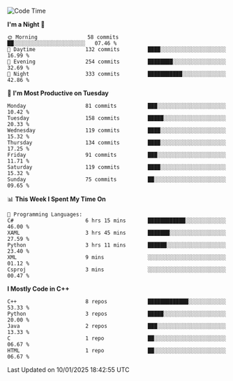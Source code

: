<!--START_SECTION:waka-->
![Code Time](http://img.shields.io/badge/Code%20Time-240%20hrs%2059%20mins-blue)

**I'm a Night 🦉** 

```text
🌞 Morning                58 commits          ██░░░░░░░░░░░░░░░░░░░░░░░   07.46 % 
🌆 Daytime                132 commits         ████░░░░░░░░░░░░░░░░░░░░░   16.99 % 
🌃 Evening                254 commits         ████████░░░░░░░░░░░░░░░░░   32.69 % 
🌙 Night                  333 commits         ███████████░░░░░░░░░░░░░░   42.86 % 
```
📅 **I'm Most Productive on Tuesday** 

```text
Monday                   81 commits          ███░░░░░░░░░░░░░░░░░░░░░░   10.42 % 
Tuesday                  158 commits         █████░░░░░░░░░░░░░░░░░░░░   20.33 % 
Wednesday                119 commits         ████░░░░░░░░░░░░░░░░░░░░░   15.32 % 
Thursday                 134 commits         ████░░░░░░░░░░░░░░░░░░░░░   17.25 % 
Friday                   91 commits          ███░░░░░░░░░░░░░░░░░░░░░░   11.71 % 
Saturday                 119 commits         ████░░░░░░░░░░░░░░░░░░░░░   15.32 % 
Sunday                   75 commits          ██░░░░░░░░░░░░░░░░░░░░░░░   09.65 % 
```


📊 **This Week I Spent My Time On** 

```text
💬 Programming Languages: 
C#                       6 hrs 15 mins       ████████████░░░░░░░░░░░░░   46.00 % 
XAML                     3 hrs 45 mins       ███████░░░░░░░░░░░░░░░░░░   27.59 % 
Python                   3 hrs 11 mins       ██████░░░░░░░░░░░░░░░░░░░   23.40 % 
XML                      9 mins              ░░░░░░░░░░░░░░░░░░░░░░░░░   01.12 % 
Csproj                   3 mins              ░░░░░░░░░░░░░░░░░░░░░░░░░   00.47 % 
```

**I Mostly Code in C++** 

```text
C++                      8 repos             █████████████░░░░░░░░░░░░   53.33 % 
Python                   3 repos             █████░░░░░░░░░░░░░░░░░░░░   20.00 % 
Java                     2 repos             ███░░░░░░░░░░░░░░░░░░░░░░   13.33 % 
C                        1 repo              ██░░░░░░░░░░░░░░░░░░░░░░░   06.67 % 
HTML                     1 repo              ██░░░░░░░░░░░░░░░░░░░░░░░   06.67 % 
```




 Last Updated on 10/01/2025 18:42:55 UTC
<!--END_SECTION:waka-->
